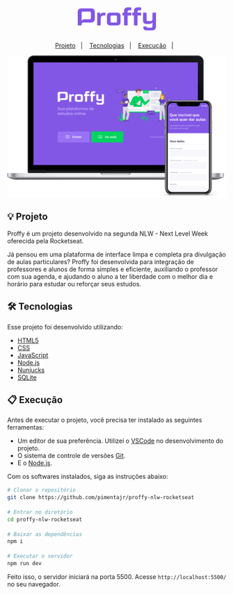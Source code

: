<h1 align="center">
   <img src="./.github/logo.svg" alt="proffy" width="180"/>
</h1>

<p align="center">
   <a href="#-projeto">Projeto</a>&nbsp;&nbsp;&nbsp;|&nbsp;&nbsp;&nbsp;    
   <a href="#-tecnologias">Tecnologias</a>&nbsp;&nbsp;&nbsp;|&nbsp;&nbsp;&nbsp;
   <a href="#-execução">Execução</a>&nbsp;&nbsp;&nbsp;|&nbsp;&nbsp;&nbsp;
</p>

<div align="center">
   <img src="./.github/desktop.svg" width="1200px">
</div>

## 💡 Projeto

Proffy é um projeto desenvolvido na segunda NLW - Next Level Week oferecida pela Rocketseat. 

Já pensou em uma plataforma de interface limpa e completa pra divulgação de aulas particulares? Proffy foi desenvolvida para integração de professores e alunos de forma simples e eficiente, auxiliando o professor com sua agenda, e ajudando o aluno a ter liberdade com o melhor dia e horário para estudar ou reforçar seus estudos.

## 🛠 Tecnologias

Esse projeto foi desenvolvido utilizando:

* [HTML5](https://developer.mozilla.org/pt-BR/docs/Web/HTML/HTML5)
* [CSS](https://developer.mozilla.org/pt-BR/docs/Web/CSS)
* [JavaScript](https://developer.mozilla.org/pt-BR/docs/Web/JavaScript)
* [Node.js](https://nodejs.org/en/)
* [Nunjucks](https://github.com/mozilla/nunjucks)
* [SQLite](https://www.sqlite.org/index.html)

## 📋 Execução

Antes de executar o projeto, você precisa ter instalado as seguintes ferramentas:

* Um editor de sua preferência. Utilizei o [VSCode](https://code.visualstudio.com) no desenvolvimento do projeto.
* O sistema de controle de versões [Git](https://git-scm.com).
* E o [Node.js](https://nodejs.org/en/).

Com os softwares instalados, siga as instruções abaixo:

```bash
# Clonar o repositório
git clone https://github.com/pimentajr/proffy-nlw-rocketseat

# Entrar no diretório
cd proffy-nlw-rocketseat

# Baixar as dependências
npm i

# Executar o servidor
npm run dev
```

Feito isso, o servidor iniciará na porta 5500.
Acesse `http://localhost:5500/` no seu navegador.





